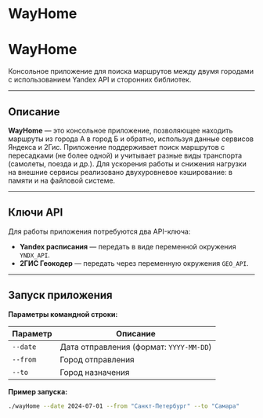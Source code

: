 # WayHome
# WayHome

Консольное приложение для поиска маршрутов между двумя городами с использованием Yandex API и сторонних библиотек.

---

## Описание

**WayHome** — это консольное приложение, позволяющее находить маршруты из города А в город Б и обратно, используя данные сервисов Яндекса и 2Гис. Приложение поддерживает поиск маршрутов с пересадками (не более одной) и учитывает разные виды транспорта (самолеты, поезда и др.). Для ускорения работы и снижения нагрузки на внешние сервисы реализовано двухуровневое кэширование: в памяти и на файловой системе.

---

## Ключи API

Для работы приложения потребуются два API-ключа:

- **Yandex расписания** — передать в виде переменной окружения `YNDX_API`.
- **2ГИС Геокодер** — передать через переменную окружения `GEO_API`.

---

## Запуск приложения

**Параметры командной строки:**

| Параметр   | Описание                                      |
|------------|-----------------------------------------------|
| `--date`   | Дата отправления (формат: `YYYY-MM-DD`)       |
| `--from`   | Город отправления                             |
| `--to`     | Город назначения                              |


**Пример запуска:**
```bash
./wayHome --date 2024-07-01 --from "Санкт-Петербург" --to "Самара"